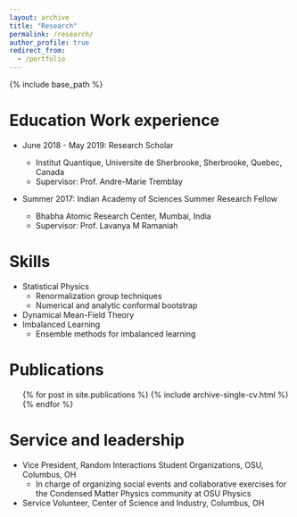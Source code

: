```yaml
---
layout: archive
title: "Research"
permalink: /research/
author_profile: true
redirect_from:
  - /portfolio
---
```


{% include base_path %}

Education
Work experience
======
* June 2018 - May 2019: Research Scholar
  * Institut Quantique, Universite de Sherbrooke, Sherbrooke, Quebec, Canada
  * Supervisor: Prof. Andre-Marie Tremblay

* Summer 2017: Indian Academy of Sciences Summer Research Fellow
  * Bhabha Atomic Research Center, Mumbai, India
  * Supervisor: Prof. Lavanya M Ramaniah
  
Skills
======
* Statistical Physics 
  * Renormalization group techniques
  * Numerical and analytic conformal bootstrap
* Dynamical Mean-Field Theory
* Imbalanced Learning
  * Ensemble methods for imbalanced learning

Publications
======
  <ul>{% for post in site.publications %}
    {% include archive-single-cv.html %}
  {% endfor %}</ul>


Service and leadership
======
* Vice President, Random Interactions Student Organizations, OSU, Columbus, OH
  * In charge of organizing social events and collaborative exercises for the Condensed Matter Physics community at OSU Physics
* Service Volunteer, Center of Science and Industry, Columbus, OH